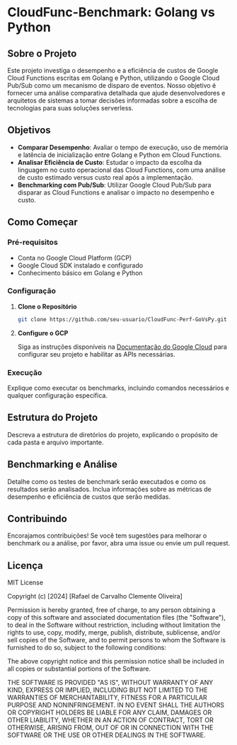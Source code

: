 # CloudFunc-Benchmark: Golang vs Python

## Sobre o Projeto

Este projeto investiga o desempenho e a eficiência de custos de Google Cloud Functions escritas em Golang e Python, utilizando o Google Cloud Pub/Sub como um mecanismo de disparo de eventos. Nosso objetivo é fornecer uma análise comparativa detalhada que ajude desenvolvedores e arquitetos de sistemas a tomar decisões informadas sobre a escolha de tecnologias para suas soluções serverless.

## Objetivos

- **Comparar Desempenho**: Avaliar o tempo de execução, uso de memória e latência de inicialização entre Golang e Python em Cloud Functions.
- **Analisar Eficiência de Custo**: Estudar o impacto da escolha da linguagem no custo operacional das Cloud Functions, com uma análise de custo estimado versus custo real após a implementação.
- **Benchmarking com Pub/Sub**: Utilizar Google Cloud Pub/Sub para disparar as Cloud Functions e analisar o impacto no desempenho e custo.

## Como Começar

### Pré-requisitos

- Conta no Google Cloud Platform (GCP)
- Google Cloud SDK instalado e configurado
- Conhecimento básico em Golang e Python

### Configuração

1. **Clone o Repositório**

    ```bash
    git clone https://github.com/seu-usuario/CloudFunc-Perf-GoVsPy.git
    ```

2. **Configure o GCP**

    Siga as instruções disponíveis na [Documentação do Google Cloud](https://cloud.google.com/docs) para configurar seu projeto e habilitar as APIs necessárias.

### Execução

Explique como executar os benchmarks, incluindo comandos necessários e qualquer configuração específica.

## Estrutura do Projeto

Descreva a estrutura de diretórios do projeto, explicando o propósito de cada pasta e arquivo importante.

## Benchmarking e Análise

Detalhe como os testes de benchmark serão executados e como os resultados serão analisados. Inclua informações sobre as métricas de desempenho e eficiência de custos que serão medidas.

## Contribuindo

Encorajamos contribuições! Se você tem sugestões para melhorar o benchmark ou a análise, por favor, abra uma issue ou envie um pull request.

## Licença

MIT License

Copyright (c) [2024] [Rafael de Carvalho Clemente Oliveira]

Permission is hereby granted, free of charge, to any person obtaining a copy
of this software and associated documentation files (the "Software"), to deal
in the Software without restriction, including without limitation the rights
to use, copy, modify, merge, publish, distribute, sublicense, and/or sell
copies of the Software, and to permit persons to whom the Software is
furnished to do so, subject to the following conditions:

The above copyright notice and this permission notice shall be included in all
copies or substantial portions of the Software.

THE SOFTWARE IS PROVIDED "AS IS", WITHOUT WARRANTY OF ANY KIND, EXPRESS OR
IMPLIED, INCLUDING BUT NOT LIMITED TO THE WARRANTIES OF MERCHANTABILITY,
FITNESS FOR A PARTICULAR PURPOSE AND NONINFRINGEMENT. IN NO EVENT SHALL THE
AUTHORS OR COPYRIGHT HOLDERS BE LIABLE FOR ANY CLAIM, DAMAGES OR OTHER
LIABILITY, WHETHER IN AN ACTION OF CONTRACT, TORT OR OTHERWISE, ARISING FROM,
OUT OF OR IN CONNECTION WITH THE SOFTWARE OR THE USE OR OTHER DEALINGS IN THE
SOFTWARE.


